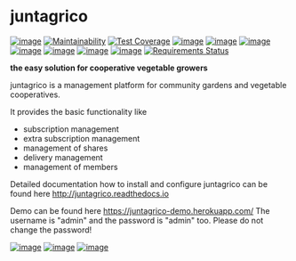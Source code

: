 juntagrico
==========

[![image](https://github.com/juntagrico/juntagrico/actions/workflows/juntagrico-ci.yml/badge.svg?branch=main&event=push)](https://github.com/juntagrico/juntagrico/actions/workflows/juntagrico-ci.yml)
[![Maintainability](https://api.codeclimate.com/v1/badges/f9fccaf1602ddb23c69b/maintainability)](https://codeclimate.com/github/juntagrico/juntagrico/maintainability)
[![Test Coverage](https://api.codeclimate.com/v1/badges/f9fccaf1602ddb23c69b/test_coverage)](https://codeclimate.com/github/juntagrico/juntagrico/test_coverage)
[![image](https://img.shields.io/pypi/v/juntagrico.svg)](https://pypi.python.org/pypi/juntagrico)
[![image](https://img.shields.io/pypi/l/juntagrico.svg)](https://pypi.python.org/pypi/juntagrico)
[![image](https://img.shields.io/pypi/pyversions/juntagrico.svg)](https://pypi.python.org/pypi/juntagrico)
[![image](https://img.shields.io/pypi/status/juntagrico.svg)](https://pypi.python.org/pypi/juntagrico)
[![image](https://img.shields.io/pypi/dm/juntagrico.svg)](https://pypi.python.org/pypi/juntagrico/)
[![image](https://img.shields.io/github/last-commit/juntagrico/juntagrico.svg)](https://github.com/juntagrico/juntagrico)
[![image](https://img.shields.io/github/commit-activity/y/juntagrico/juntagrico)](https://github.com/juntagrico/juntagrico)
[![Requirements Status](https://requires.io/github/juntagrico/juntagrico/requirements.svg?branch=main)](https://requires.io/github/juntagrico/juntagrico/requirements/?branch=main)

**the easy solution for cooperative vegetable growers**

juntagrico is a management platform for community gardens and vegetable
cooperatives.

It provides the basic functionality like

-   subscription management
-   extra subscription management
-   management of shares
-   delivery management
-   management of members

Detailed documentation how to install and configure juntagrico can be
found here <http://juntagrico.readthedocs.io>

Demo can be found here <https://juntagrico-demo.herokuapp.com/> The
username is "admin" and the password is "admin" too. Please do not
change the password!

[![image](http://forthebadge.com/images/badges/made-with-python.svg)](https://www.python.org/)
[![image](http://forthebadge.com/images/badges/built-with-love.svg)](https://forthebadge.com)
[![image](http://forthebadge.com/images/badges/powered-by-black-magic.svg)](https://forthebadge.com)